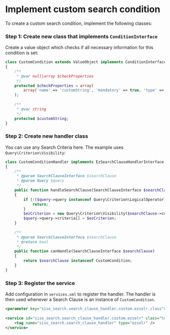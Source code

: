 # Implement custom search condition

To create a custom search condition, implement the following classes:

### Step 1: Create new class that implements `ConditionInterface`

Create a value object which checks if all necessary information for this condition is set:

``` php
class CustomCondition extends ValueObject implements ConditionInterface
{
    /**
     * @var null|array $checkProperties
     */
    protected $checkProperties = array(
        array('name' => 'customString', 'mandatory' => true, 'type' => 'string'),
    );
 
    /**
     * @var string
     */
    protected $customString;
}
```

### Step 2: Create new handler class

You can use any Search Criteria here. The example uses `Query\Criterion\Visibility`:

```php
class CustomConditionHandler implements EzSearchClauseHandlerInterface
{
    /**
     * @param SearchClauseInterface $searchClause
     * @param Query $query
     */
    public function handleSearchClause(SearchClauseInterface $searchClause, Query $query)
    {
        if (!($query->query instanceof Query\Criterion\LogicalOperator)) {
            return;
        }
        $ezCriterion = new Query\Criterion\Visibility($searchClause->customString);
        $query->query->criteria[] = $ezCriterion;
    }
 
    /**
     * @param SearchClauseInterface $searchClause
     * @return bool
     */
    public function canHandle(SearchClauseInterface $searchClause)
    {
        return $searchClause instanceof CustomCondition;
    }
}
```

### Step 3: Register the service

Add configuration in `services.xml` to register the handler. The handler is then used whenever a Search Clause is an instance of `CustomCondition`.

``` xml
<parameter key="siso_search.search_clause_handler.custom.ezsolr.class">path\to\CustomConditionHandler</parameter>
 
<service id="siso_search.search_clause_handler.custom.ezsolr" class="%siso_search.search_clause_handler.custom.ezsolr.class%">
    <tag name="siso_search.search_clause_handler" type="ezsolr" />
</service>
```
